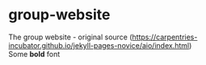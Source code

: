 # group-website
The group website - original source (https://carpentries-incubator.github.io/jekyll-pages-novice/aio/index.html)
<br />
Some **bold** font
